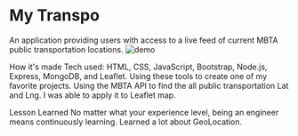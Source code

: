 # My Transpo
An application providing users with access to a live feed of current MBTA public transportation locations.
![demo](https://user-images.githubusercontent.com/88953222/144494741-3e12b1a7-aa61-46c2-8054-2371f51718f2.png)



How it's made Tech used: HTML, CSS, JavaScript, Bootstrap, Node.js, Express, MongoDB, and Leaflet. Using these tools to create one of my favorite projects. Using the MBTA API to find the all public transportation Lat and Lng. I was able to apply it to Leaflet map. 

Lesson Learned No matter what your experience level, being an engineer means continuously learning. Learned a lot about GeoLocation.

